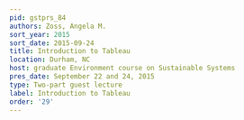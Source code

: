 ```yaml
---
pid: gstprs_84
authors: Zoss, Angela M.
sort_year: 2015
sort_date: 2015-09-24
title: Introduction to Tableau
location: Durham, NC
host: graduate Environment course on Sustainable Systems
pres_date: September 22 and 24, 2015
type: Two-part guest lecture
label: Introduction to Tableau
order: '29'
---
```

